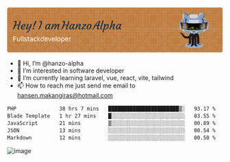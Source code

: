 ![Header](./github-header-image.png)

- 👋 Hi, I’m @hanzo-alpha
- 👀 I’m interested in software developer
- 🌱 I’m currently learning laravel, vue, react, vite, tailwind
- 📫 How to reach me just send me email to hansen.makangiras@hotmail.com 

<!---
hanzo-alpha/hanzo-alpha is a ✨ special ✨ repository because its `README.md` (this file) appears on your GitHub profile.
You can click the Preview link to take a look at your changes.
--->

<!--START_SECTION:waka-->

```txt
PHP              38 hrs 7 mins   ███████████████████████▒░   93.17 %
Blade Template   1 hr 27 mins    █░░░░░░░░░░░░░░░░░░░░░░░░   03.55 %
JavaScript       21 mins         ▒░░░░░░░░░░░░░░░░░░░░░░░░   00.89 %
JSON             13 mins         ░░░░░░░░░░░░░░░░░░░░░░░░░   00.54 %
Markdown         12 mins         ░░░░░░░░░░░░░░░░░░░░░░░░░   00.50 %
```

<!--END_SECTION:waka-->

![image](https://github.com/hanzo-alpha/hanzo-alpha/assets/111342797/c4bd2977-6123-4017-8652-6e166259b484)

